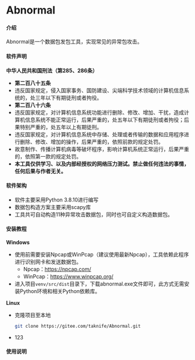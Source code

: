 # Abnormal

#### 介绍

Abnormal是一个数据包发包工具，实现常见的异常包攻击。

#### 软件声明

**中华人民共和国刑法（第285、286条）**

* **第二百八十五条**
* 违反国家规定，侵入国家事务、国防建设、尖端科学技术领域的计算机信息系统的，处三年以下有期徒刑或者拘役。
* **第二百八十六条**
* 违反国家规定，对计算机信息系统功能进行删除、修改、增加、干扰，造成计算机信息系统不能正常运行，后果严重的，处五年以下有期徒刑或者拘役；后果特别严重的，处五年以上有期徒刑。
* 违反国家规定，对计算机信息系统中存储、处理或者传输的数据和应用程序进行删除、修改、增加的操作，后果严重的，依照前款的规定处罚。
* 故意制作、传播计算机病毒等破坏程序，影响计算机系统正常运行，后果严重的，依照第一款的规定处罚。
* **本工具仅供学习、以及内部经授权的网络压力测试。禁止做任何违法的事情，任何后果与作者无关。**

#### 软件架构

* 软件主要采用Python 3.8.10进行编写
* 数据包构造方案主要采用scapy库
* 工具共可自动构造11种异常攻击数据包，同时也可自定义构造数据包。

#### 安装教程

**Windows**

* 使用前需要安装Npcap或WinPcap（建议使用最新Npcap），工具依赖此程序进行识别网卡和发送数据包。
  * Npcap：https://npcap.com/
  * WinPcap：https://www.winpcap.org/
* 进入项目`venv/src/dist`目录下，下载abnormal.exe文件即可，此方式无需安装Python环境和相关Python依赖库。

**Linux**

* 克隆项目至本地

  ```bash
  git clone https://gitee.com/taknife/Abnormal.git
  ```

* 123

#### 使用说明
